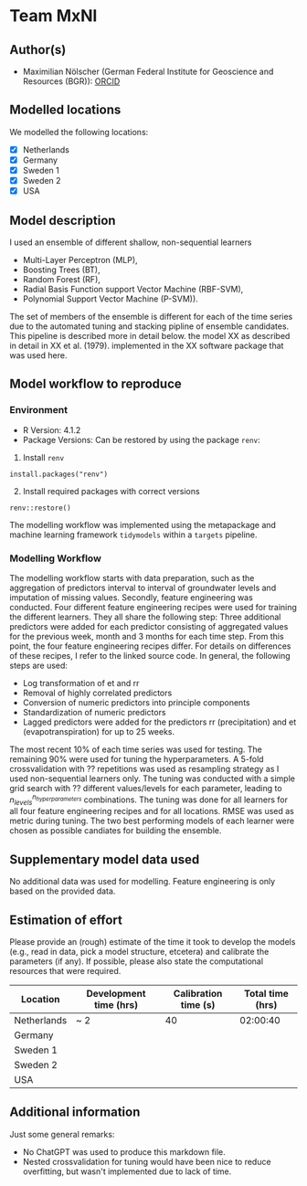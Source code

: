 # Team MxNl
## Author(s)

- Maximilian Nölscher (German Federal Institute for Geoscience and Resources (BGR)): [ORCID](https://orcid.org/0000-0001-5606-1900)

## Modelled locations

We modelled the following locations:

- [x] Netherlands
- [x] Germany
- [x] Sweden 1
- [x] Sweden 2
- [x] USA

## Model description

I used an ensemble of different shallow, non-sequential learners 
- Multi-Layer Perceptron (MLP), 
- Boosting Trees (BT), 
- Random Forest (RF), 
- Radial Basis Function support Vector Machine (RBF-SVM), 
- Polynomial Support Vector Machine (P-SVM)). 

The set of members of the ensemble is different for each of the time series due to the automated tuning and stacking pipline of ensemble candidates. This pipeline is described more in detail below. the model XX as described in detail in XX et al. (1979).
implemented in the XX software package that was used here.

## Model workflow to reproduce

### Environment
- R Version: 4.1.2
- Package Versions: Can be restored by using the package `renv`:
1. Install `renv`
```
install.packages("renv")
```
2. Install required packages with correct versions
```
renv::restore()
```
The modelling workflow was implemented using the metapackage and machine learning framework `tidymodels` within a `targets` pipeline.

### Modelling Workflow
The modelling workflow starts with data preparation, such as the aggregation of predictors interval to interval of groundwater levels and imputation of missing values. Secondly, feature engineering was conducted. Four different feature engineering recipes were used for training the different learners. They all share the following step: Three additional predictors were added for each predictor consisting of aggregated values for the previous week, month and 3 months for each time step. 
From this point, the four feature engineering recipes differ. For details on differences of these recipes, I refer to the linked source code. In general, the following steps are used:
- Log transformation of et and rr
- Removal of highly correlated predictors
- Conversion of numeric predictors into principle components
- Standardization of numeric predictors
- Lagged predictors were added for the predictors rr (precipitation) and et (evapotranspiration) for up to 25 weeks.

The most recent 10% of each time series was used for testing. The remaining 90% were used for tuning the hyperparameters. A 5-fold crossvalidation with ?? repetitions was used as resampling strategy as I used non-sequential learners only. The tuning was conducted with a simple grid search with ?? different values/levels for each parameter, leading to $n_{levels}^{n_{hyperparameters}}$ combinations. The tuning was done for all learners for all four feature engineering recipes and for all locations. RMSE was used as metric during tuning. The two best performing models of each learner were chosen as possible candiates for building the ensemble. 

## Supplementary model data used

No additional data was used for modelling. Feature engineering is only based on the provided data.

## Estimation of effort

Please provide an (rough) estimate of the time it took to develop the models (e.g., read in data, pick a model 
structure, etcetera) and calibrate the parameters (if any). If possible, please also state the computational resources that 
were required.

| Location    | Development time (hrs) | Calibration time (s) | Total time (hrs) | 
|-------------|------------------------|----------------------|------------------|
| Netherlands | ~ 2                    | 40                   | 02:00:40         |
| Germany     |                        |                      |                  |
| Sweden 1    |                        |                      |                  |
| Sweden 2    |                        |                      |                  |
| USA         |                        |                      |                  |

## Additional information

Just some general remarks:
- No ChatGPT was used to produce this markdown file. 
- Nested crossvalidation for tuning would have been nice to reduce overfitting, but wasn't implemented due to lack of time.
